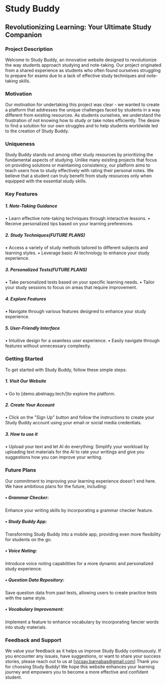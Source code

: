 # Study Buddy
## Revolutionizing Learning: Your Ultimate Study Companion
### Project Description
Welcome to Study Buddy, an innovative website designed to revolutionize the way students approach studying and note-taking. Our project originated from a shared experience as students who often found ourselves struggling to prepare for exams due to a lack of effective study techniques and note-taking skills.
### Motivation
Our motivation for undertaking this project was clear - we wanted to create a platform that addresses the unique challenges faced by students in a way different from existing resources. As students ourselves, we understand the frustration of not knowing how to study or take notes efficiently. The desire to find a solution for our own struggles and to help students worldwide led to the creation of Study Buddy.
### Uniqueness
Study Buddy stands out among other study resources by prioritizing the fundamental aspects of studying. Unlike many existing projects that focus on providing solutions or maintaining consistency, our platform aims to teach users how to study effectively with rating their personal notes. We believe that a student can truly benefit from study resources only when equipped with the essential study skills.
### Key Features
##### 1.    Note-Taking Guidance
•	Learn effective note-taking techniques through interactive lessons.
•	Receive personalized tips based on your learning preferences.
##### 2.  Study Techniques(FUTURE PLANS)
•	Access a variety of study methods tailored to different subjects and learning styles.
•	Leverage basic AI technology to enhance your study experience.
##### 3.  Personalized Tests(FUTURE PLANS)
•	Take personalized tests based on your specific learning needs.
•	Tailor your study sessions to focus on areas that require improvement.
##### 4. Explore Features
•	Navigate through various features designed to enhance your study experience.
##### 5.  User-Friendly Interface
•	Intuitive design for a seamless user experience.
•	Easily navigate through features without unnecessary complexity.
### Getting Started
To get started with Study Buddy, follow these simple steps:
##### 1.	 Visit Our Website
•	Go to [demo.abelnagy.tech/]to explore the platform.
##### 2.	Create Your Account
•	Click on the "Sign Up" button and follow the instructions to create your Study Buddy account using your email or social media credentials.
##### 3.	How to use it
•	Upload your text and let AI do everything: Simplify your workload by uploading text materials for the AI to rate your writings and give you suggestions how you can improve your writing. 

### Future Plans
Our commitment to improving your learning experience doesn't end here. We have ambitious plans for the future, including:
##### •	Grammar Checker: 
Enhance your writing skills by incorporating a grammar checker feature.
##### •	Study Buddy App: 
Transforming Study Buddy into a mobile app, providing even more flexibility for students on the go.
##### •	Voice Noting: 
Introduce voice noting capabilities for a more dynamic and personalized study experience.
##### •	Question Data Repository: 
Save question data from past tests, allowing users to create practice tests with the same style.
##### •	Vocabulary Improvement: 
Implement a feature to enhance vocabulary by incorporating fancier words into study materials.
### Feedback and Support
We value your feedback as it helps us improve Study Buddy continuously. If you encounter any issues, have suggestions, or want to share your success stories, please reach out to us at [vicsay.barnabas@gmail.com]
Thank you for choosing Study Buddy! We hope this website enhances your learning journey and empowers you to become a more effective and confident student.
